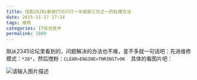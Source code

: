 ```yaml
---
title: 佳能2520i新装打印只打一半或是三分之一的处理方法
date: 2015-11-17 17:14
tags: 维修
categories: IT综合技术
permalink: 1880
---
```


刚从2345论坛里看到的，问题解决的办法也不难，差不多就一句话吧：先进维修模式：` *28* `，然后搅粉：` CLEAR>ENGINE>TNRINST>OK `    具体的看图片吧：


<!--more-->


![请输入图片描述][1]


  [1]: https://uu126.cn/wp-content/uploads/2015/11/20151117154905_14317.jpg